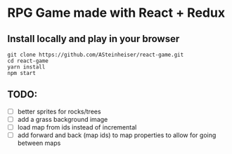 # RPG Game made with React + Redux

## Install locally and play in your browser
```
git clone https://github.com/ASteinheiser/react-game.git
cd react-game
yarn install
npm start
```

## TODO:
- [ ] better sprites for rocks/trees
- [ ] add a grass background image
- [ ] load map from ids instead of incremental
- [ ] add forward and back (map ids) to map properties to allow for going between maps
